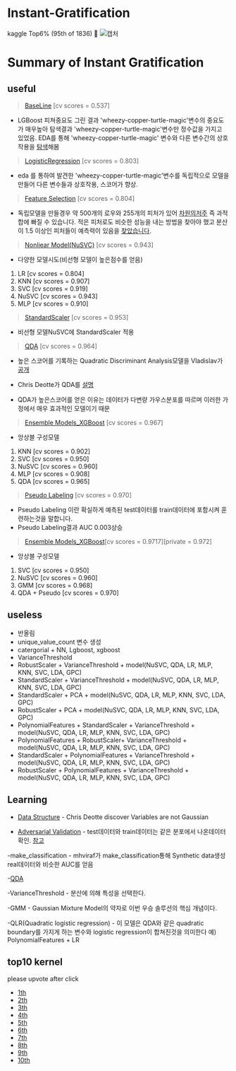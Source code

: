 # Instant-Gratification
kaggle Top6% (95th of 1836) 🥉
![캡처](https://user-images.githubusercontent.com/30254394/60252574-6df26880-9905-11e9-852e-4378182cbc27.PNG)
# Summary of Instant Gratification
## useful
>[BaseLine](https://github.com/ph1545/Instant-Gratification/blob/master/useful/BaseLine%20%20%5Bcv%20scores%20%3D%200.537%5D.ipynb)  [cv scores = 0.537]

- LGBoost 피쳐중요도 그린 결과 'wheezy-copper-turtle-magic'변수의 중요도가 매우높아 탐색결과 'wheezy-copper-turtle-magic'변수만 정수값을 가지고 있었음. EDA를 통해 'wheezy-copper-turtle-magic' 변수와 다른 변수간의 상호작용을 [탐색](https://github.com/ph1545/Instant-Gratification/blob/master/EDA/wheezy-copper-turtle-magic%20EDA.ipynb)해봄
>[LogisticRegression](https://github.com/ph1545/Instant-Gratification/blob/master/useful/LogisticRegression%5Bcv%20scores%20%3D%200.803%5D.ipynb) [cv scores = 0.803]

- eda 를 통하여 발견한 'wheezy-copper-turtle-magic'변수를 독립적으로 모델을 만들어
다른 변수들과 상호작용, 스코어가 향상.

>[Feature Selection](https://github.com/ph1545/Instant-Gratification/blob/master/useful/Feature%20Selection%20%5Bcv%20scores%20%3D%200.804%5D.ipynb) [cv scores = 0.804]

- 독립모델을 만들경우 약 500개의 로우와 255개의 피처가 있어  [차원의저주](https://www.kaggle.com/c/instant-gratification/discussion/93379) 즉 과적합에 빠질 수 있습니다. 적은 피처로도 비슷한 성능을 내는 방법을 찾아야 했고 분산이 1.5 이상인 피처들이 예측력이 있음을 [찾았습니다](https://www.kaggle.com/fchmiel/low-variance-features-useless).

>[Nonliear Model(NuSVC)](https://github.com/ph1545/Instant-Gratification/blob/master/useful/nonliear%20model(NuSVC)%20%5Bcv%20scores%20%3D%200.943%5D.ipynb) [cv scores = 0.943]

- 다양한 모델시도(비선형 모델이 높은점수를 얻음)
1. LR [cv scores = 0.804]
2. KNN [cv scores = 0.907]
3. SVC [cv scores = 0.919]
4. NuSVC [cv scores = 0.943]
5. MLP [cv scores = 0.910]

>[StandardScaler](https://github.com/ph1545/Instant-Gratification/blob/master/useful/StandardScaler%20%20%5Bcv%20scores%20%3D%200.953%5D.ipynb)  [cv scores = 0.953]

- 비선형 모델NuSVC에 StandardScaler 적용

>[QDA](https://github.com/ph1545/Instant-Gratification/blob/master/useful/QDA%20%5Bcv%20scores%20%3D%200.964%5D.ipynb) [cv scores = 0.964]

- 높은 스코어를 기록하는 Quadratic Discriminant Analysis모델을 Vladislav가 [공개](https://www.kaggle.com/speedwagon/quadratic-discriminant-analysis) 

- Chris Deotte가 QDA를 [설명](https://www.kaggle.com/c/instant-gratification/discussion/93843#latest-555637)

- QDA가 높은스코어를 얻은 이유는 데이터가 다변량 가우스분포를 따르며 이러한 가정에서 매우 효과적인 모델이기 때문
>[Ensemble Models_XGBoost](https://github.com/ph1545/Instant-Gratification/blob/master/useful/Ensemble%20Models_xgboost%20%5Bcv%20scores%20%3D%200.967%5D.ipynb) [cv scores = 0.967]

- 앙상블 구성모델
1. KNN [cv scores = 0.902]
2. SVC [cv scores = 0.950]
3. NuSVC [cv scores = 0.960]
4. MLP [cv scores = 0.908]
5. QDA [cv scores = 0.965]

>[Pseudo Labeling](https://github.com/ph1545/Instant-Gratification/blob/master/useful/Pseudo%20Labeling%20%20%5Bcv%20scores%20%3D%200.970%5D.ipynb)  [cv scores = 0.970]

- Pseudo Labeling 이란 확실하게 예측된 test데이터를 train데이터에 포함시켜 훈련하는것을 말합니다.
- Pseudo Labeling결과 AUC 0.003상승

>[Ensemble Models_XGBoost](https://github.com/ph1545/Instant-Gratification/blob/master/useful/%5BEnsemble%20Models_XGBoost%5D%5Bcv%20scores%20%3D%200.9717%5D%5Bprivate%20%3D%200.972%5D.ipynb)[cv scores = 0.9717][private = 0.972]

- 앙상블 구성모델
1. SVC [cv scores = 0.950]
2. NuSVC [cv scores = 0.960]
3. GMM [cv scores = 0.968]
4. QDA + Pseudo [cv scores = 0.970]
## useless
- 반올림 
- unique_value_count 변수 생성 
- catergorial + NN, Lgboost, xgboost
- VarianceThreshold
- RobustScaler + VarianceThreshold + model(NuSVC, QDA, LR, MLP, KNN, SVC, LDA, GPC)
- StandardScaler + VarianceThreshold + model(NuSVC, QDA, LR, MLP, KNN, SVC, LDA, GPC)
- StandardScaler + PCA + model(NuSVC, QDA, LR, MLP, KNN, SVC, LDA, GPC)
- RobustScaler + PCA + model(NuSVC, QDA, LR, MLP, KNN, SVC, LDA, GPC)
- PolynomialFeatures + StandardScaler + VarianceThreshold + model(NuSVC, QDA, LR, MLP, KNN, SVC, LDA, GPC)
- PolynomialFeatures + RobustScaler+ VarianceThreshold + model(NuSVC, QDA, LR, MLP, KNN, SVC, LDA, GPC)
- StandardScaler + PolynomialFeatures + VarianceThreshold + model(NuSVC, QDA, LR, MLP, KNN, SVC, LDA, GPC)
- RobustScaler + PolynomialFeatures + VarianceThreshold + model(NuSVC, QDA, LR, MLP, KNN, SVC, LDA, GPC)

## Learning
- [Data Structure](https://www.kaggle.com/cdeotte/support-vector-machine-0-925) - Chris Deotte discover Variables are not Gaussian

- [Adversarial Validation](https://github.com/ph1545/Instant-Gratification/blob/master/Adversarial%20validation/Adversarial%20validation.ipynb) - test데이터와 train데이터는 같은 분포에서 나온데이터 확인. [참고](https://github.com/ph1545/concept-study/blob/master/Adversarial%20validation%20part1.ipynb)

-make_classification - mhviraf가 make_classification통해 Synthetic data생성 real데이터와 비슷한 AUC를 얻음

-[QDA](https://www.kaggle.com/c/instant-gratification/discussion/93843#latest-555637)

-VarianceThreshold - 분산에 의해 특성을 선택한다.

-GMM - Gaussian Mixture Model의 약자로 이번 우승 솔루션의 핵심 개념이다.

-QLR(Quadratic logistic regression) - 이 모델은 QDA와 같은 quadratic boundary를 가지게 하는 변수와 logistic regression이 합쳐진것을 의미한다 예) PolynomialFeatures + LR


## top10 kernel 
please upvote after click
- [1th](https://www.kaggle.com/infinite/v2-all-gmm)
- [2th](https://www.kaggle.com/qiaoshiji/asdfghjkl)
- [3th](https://www.kaggle.com/zaharch/instant-success-gmm)
- [4th](https://www.kaggle.com/rsakata/gmm-with-target-perfect-pred-random-shuffle)
- [5th](https://www.kaggle.com/waylongo/5th-solution)
- [6th](https://www.kaggle.com/c/instant-gratification/discussion/96496)
- [7th](https://www.kaggle.com/cdeotte/3-clusters-per-class-0-975)
- [8th](https://www.kaggle.com/merkylove/10th-public-8th-private-solution)
- [9th](https://www.kaggle.com/yassertabandeh/ingr09)
- [10th](https://www.kaggle.com/raghaw/my-gratification-v2-10th-place-on-public-lb)
